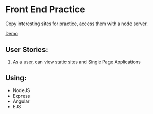 # Front End Practice
Copy interesting sites for practice, access them with a node server.

[Demo](https://vanillabeanbag.herokuapp.com/)

## User Stories:
1. As a user, can view static sites and Single Page Applications

## Using:
<!--* [MongoDB](https://www.npmjs.com/package/mongodb)-->
* NodeJS
* Express
* Angular
* EJS
<!--* [socket.io](https://github.com/socketio/socket.io)-->
<!--* [grant js](https://github.com/simov/grant)-->
